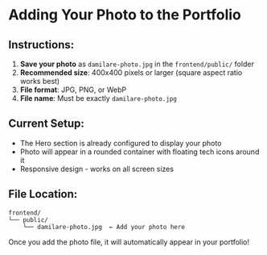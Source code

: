 # Adding Your Photo to the Portfolio

## Instructions:

1. **Save your photo** as `damilare-photo.jpg` in the `frontend/public/` folder
2. **Recommended size**: 400x400 pixels or larger (square aspect ratio works best)
3. **File format**: JPG, PNG, or WebP
4. **File name**: Must be exactly `damilare-photo.jpg`

## Current Setup:

- The Hero section is already configured to display your photo
- Photo will appear in a rounded container with floating tech icons around it
- Responsive design - works on all screen sizes

## File Location:

```
frontend/
└── public/
    └── damilare-photo.jpg  ← Add your photo here
```

Once you add the photo file, it will automatically appear in your portfolio!
